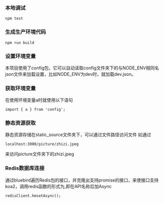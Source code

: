 ### 本地调试

```
npm test
```

### 生成生产环境代码

```
npm run build
```

### 设置环境变量
本项目使用了config包，它可以自动读取config文件夹下的与NODE_ENV相同名json文件来加载设置，比如NODE_ENV为dev时，就加载dev.json。

### 获取环境变量
在使用环境变量a时就使用以下语句
```
import { a } from 'config';
```

### 静态资源获取
静态资源存储在static_source文件夹下，可以通过文件路径访问文件
如通过
```
localhost:3000/picture/zhizi.jpeg
```
来访问picture文件夹下的zhizi.jpeg

### Redis数据库连接
通过bluebird遍历Redis包的接口，并克隆出支持promise的接口，来使接口支持koa2，调用redis函数的形式为,即在API名称后加Async
```
redisClient.hmsetAsync();
```
